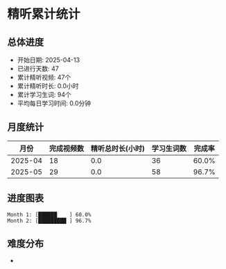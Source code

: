 # 精听累计统计

## 总体进度

- 开始日期: 2025-04-13
- 已进行天数: 47
- 累计精听视频: 47个
- 累计精听时长: 0.0小时
- 累计学习生词: 94个
- 平均每日学习时间: 0.0分钟

## 月度统计

| 月份 | 完成视频数 | 精听总时长(小时) | 学习生词数 | 完成率 |
|-----|-----------|----------------|----------|-------|
| 2025-04 | 18 | 0.0 | 36 | 60.0% |
| 2025-05 | 29 | 0.0 | 58 | 96.7% |

## 进度图表

```
Month 1: [██████    ] 60.0%
Month 2: [█████████ ] 96.7%
```

## 难度分布

- [简单/中等/困难]: 47 (100.0%)